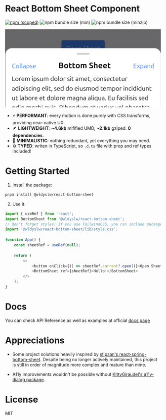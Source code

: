 # React Bottom Sheet Component

[![npm (scoped)](https://img.shields.io/npm/v/%40wldyslw/react-bottom-sheet)](https://www.npmjs.com/package/@wldyslw/react-bottom-sheet)
![npm bundle size (min)](https://img.shields.io/bundlephobia/min/%40wldyslw%2Freact-bottom-sheet)
![npm bundle size (minzip)](https://img.shields.io/bundlephobia/minzip/%40wldyslw%2Freact-bottom-sheet)

![Screenshot of sheet's example usage](./promo/screenshot.png)

-   ⚡️ **PERFORMANT**: every motion is done purely with CSS transforms, providing near-native UX.
-   🪶 **LIGHTWEIGHT**: **~4.6kb** mifified UMD, **~2.1kb** gziped. **0 dependencies**.
-   🧘 **MINIMALISTIC**: nothing redundant, yet everything you may need.
-   ⚙️ **TYPED**: writen in TypeScript, so `.d.ts` file with prop and ref types included!

# Getting Started

1. Install the package:

```sh
pnpm install @wldyslw/react-bottom-sheet
```

2. Use it:

```js
import { useRef } from 'react';
import BottomSheet from '@wldyslw/react-bottom-sheet';
// don't forget styles! If you use TailwindCSS, you can include package to config.content and save even more precious kilobytes!
import '@wldyslw/react-bottom-sheet/lib/style.css';

function App() {
    const sheetRef = useRef(null);

    return (
        <>
            <button onClick={() => sheetRef.current?.open()}>Open Sheet</button>
            <BottomSheet ref={sheetRef}>Hello!</BottomSheet>
        </>
    );
}
```

# Docs

You can check API Reference as well as examples at official [docs page](https://wldyslw.github.io/react-bottom-sheet)

# Appreciations

-   Some project solutions heavily inspired by [stipsan's react-spring-bottom-sheet](https://github.com/stipsan/react-spring-bottom-sheet).
    Despite being no longer actively maintained, this project is still in order of magnitude more complex and mature than mine.

-   A11y improvements wouldn't be possible without [KittyGiraudel's a11y-dialog package](https://github.com/KittyGiraudel/a11y-dialog).

# License

MIT
